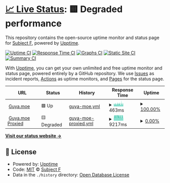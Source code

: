 # [📈 Live Status](https://status.guya.moe): <!--live status--> **🟨 Degraded performance**

This repository contains the open-source uptime monitor and status page for [Subject F](https://status.guya.moe), powered by [Upptime](https://github.com/upptime/upptime).

[![Uptime CI](https://github.com/subject-f/guya-status-page/workflows/Uptime%20CI/badge.svg)](https://github.com/subject-f/guya-status-page/actions?query=workflow%3A%22Uptime+CI%22)
[![Response Time CI](https://github.com/subject-f/guya-status-page/workflows/Response%20Time%20CI/badge.svg)](https://github.com/subject-f/guya-status-page/actions?query=workflow%3A%22Response+Time+CI%22)
[![Graphs CI](https://github.com/subject-f/guya-status-page/workflows/Graphs%20CI/badge.svg)](https://github.com/subject-f/guya-status-page/actions?query=workflow%3A%22Graphs+CI%22)
[![Static Site CI](https://github.com/subject-f/guya-status-page/workflows/Static%20Site%20CI/badge.svg)](https://github.com/subject-f/guya-status-page/actions?query=workflow%3A%22Static+Site+CI%22)
[![Summary CI](https://github.com/subject-f/guya-status-page/workflows/Summary%20CI/badge.svg)](https://github.com/subject-f/guya-status-page/actions?query=workflow%3A%22Summary+CI%22)

With [Upptime](https://upptime.js.org), you can get your own unlimited and free uptime monitor and status page, powered entirely by a GitHub repository. We use [Issues](https://github.com/subject-f/guya-status-page/issues) as incident reports, [Actions](https://github.com/subject-f/guya-status-page/actions) as uptime monitors, and [Pages](https://status.guya.moe) for the status page.

<!--start: status pages-->
<!-- This summary is generated by Upptime (https://github.com/upptime/upptime) -->
<!-- Do not edit this manually, your changes will be overwritten -->
<!-- prettier-ignore -->
| URL | Status | History | Response Time | Uptime |
| --- | ------ | ------- | ------------- | ------ |
| <img alt="" src="https://raw.githubusercontent.com/appu1232/guyamoe/develop/static_global/logo.png" height="13"> [Guya.moe](https://baka.guya.moe/) | 🟩 Up | [guya-moe.yml](https://github.com/subject-f/guya-status-page/commits/HEAD/history/guya-moe.yml) | <details><summary><img alt="Response time graph" src="./graphs/guya-moe/response-time-week.png" height="20"> 463ms</summary><br><a href="https://status.guya.moe/history/guya-moe"><img alt="Response time 482" src="https://img.shields.io/endpoint?url=https%3A%2F%2Fraw.githubusercontent.com%2Fsubject-f%2Fguya-status-page%2FHEAD%2Fapi%2Fguya-moe%2Fresponse-time.json"></a><br><a href="https://status.guya.moe/history/guya-moe"><img alt="24-hour response time 425" src="https://img.shields.io/endpoint?url=https%3A%2F%2Fraw.githubusercontent.com%2Fsubject-f%2Fguya-status-page%2FHEAD%2Fapi%2Fguya-moe%2Fresponse-time-day.json"></a><br><a href="https://status.guya.moe/history/guya-moe"><img alt="7-day response time 463" src="https://img.shields.io/endpoint?url=https%3A%2F%2Fraw.githubusercontent.com%2Fsubject-f%2Fguya-status-page%2FHEAD%2Fapi%2Fguya-moe%2Fresponse-time-week.json"></a><br><a href="https://status.guya.moe/history/guya-moe"><img alt="30-day response time 470" src="https://img.shields.io/endpoint?url=https%3A%2F%2Fraw.githubusercontent.com%2Fsubject-f%2Fguya-status-page%2FHEAD%2Fapi%2Fguya-moe%2Fresponse-time-month.json"></a><br><a href="https://status.guya.moe/history/guya-moe"><img alt="1-year response time 482" src="https://img.shields.io/endpoint?url=https%3A%2F%2Fraw.githubusercontent.com%2Fsubject-f%2Fguya-status-page%2FHEAD%2Fapi%2Fguya-moe%2Fresponse-time-year.json"></a></details> | <details><summary><a href="https://status.guya.moe/history/guya-moe">100.00%</a></summary><a href="https://status.guya.moe/history/guya-moe"><img alt="All-time uptime 99.94%" src="https://img.shields.io/endpoint?url=https%3A%2F%2Fraw.githubusercontent.com%2Fsubject-f%2Fguya-status-page%2FHEAD%2Fapi%2Fguya-moe%2Fuptime.json"></a><br><a href="https://status.guya.moe/history/guya-moe"><img alt="24-hour uptime 100.00%" src="https://img.shields.io/endpoint?url=https%3A%2F%2Fraw.githubusercontent.com%2Fsubject-f%2Fguya-status-page%2FHEAD%2Fapi%2Fguya-moe%2Fuptime-day.json"></a><br><a href="https://status.guya.moe/history/guya-moe"><img alt="7-day uptime 100.00%" src="https://img.shields.io/endpoint?url=https%3A%2F%2Fraw.githubusercontent.com%2Fsubject-f%2Fguya-status-page%2FHEAD%2Fapi%2Fguya-moe%2Fuptime-week.json"></a><br><a href="https://status.guya.moe/history/guya-moe"><img alt="30-day uptime 100.00%" src="https://img.shields.io/endpoint?url=https%3A%2F%2Fraw.githubusercontent.com%2Fsubject-f%2Fguya-status-page%2FHEAD%2Fapi%2Fguya-moe%2Fuptime-month.json"></a><br><a href="https://status.guya.moe/history/guya-moe"><img alt="1-year uptime 100.00%" src="https://img.shields.io/endpoint?url=https%3A%2F%2Fraw.githubusercontent.com%2Fsubject-f%2Fguya-status-page%2FHEAD%2Fapi%2Fguya-moe%2Fuptime-year.json"></a></details>
| <img alt="" src="https://raw.githubusercontent.com/appu1232/guyamoe/develop/static_global/logo.png" height="13"> [Guya.moe Proxied](https://ice.guya.moe/) | 🟨 Degraded | [guya-moe-proxied.yml](https://github.com/subject-f/guya-status-page/commits/HEAD/history/guya-moe-proxied.yml) | <details><summary><img alt="Response time graph" src="./graphs/guya-moe-proxied/response-time-week.png" height="20"> 9217ms</summary><br><a href="https://status.guya.moe/history/guya-moe-proxied"><img alt="Response time 12489" src="https://img.shields.io/endpoint?url=https%3A%2F%2Fraw.githubusercontent.com%2Fsubject-f%2Fguya-status-page%2FHEAD%2Fapi%2Fguya-moe-proxied%2Fresponse-time.json"></a><br><a href="https://status.guya.moe/history/guya-moe-proxied"><img alt="24-hour response time 8486" src="https://img.shields.io/endpoint?url=https%3A%2F%2Fraw.githubusercontent.com%2Fsubject-f%2Fguya-status-page%2FHEAD%2Fapi%2Fguya-moe-proxied%2Fresponse-time-day.json"></a><br><a href="https://status.guya.moe/history/guya-moe-proxied"><img alt="7-day response time 9217" src="https://img.shields.io/endpoint?url=https%3A%2F%2Fraw.githubusercontent.com%2Fsubject-f%2Fguya-status-page%2FHEAD%2Fapi%2Fguya-moe-proxied%2Fresponse-time-week.json"></a><br><a href="https://status.guya.moe/history/guya-moe-proxied"><img alt="30-day response time 9869" src="https://img.shields.io/endpoint?url=https%3A%2F%2Fraw.githubusercontent.com%2Fsubject-f%2Fguya-status-page%2FHEAD%2Fapi%2Fguya-moe-proxied%2Fresponse-time-month.json"></a><br><a href="https://status.guya.moe/history/guya-moe-proxied"><img alt="1-year response time 12482" src="https://img.shields.io/endpoint?url=https%3A%2F%2Fraw.githubusercontent.com%2Fsubject-f%2Fguya-status-page%2FHEAD%2Fapi%2Fguya-moe-proxied%2Fresponse-time-year.json"></a></details> | <details><summary><a href="https://status.guya.moe/history/guya-moe-proxied">0.00%</a></summary><a href="https://status.guya.moe/history/guya-moe-proxied"><img alt="All-time uptime 98.18%" src="https://img.shields.io/endpoint?url=https%3A%2F%2Fraw.githubusercontent.com%2Fsubject-f%2Fguya-status-page%2FHEAD%2Fapi%2Fguya-moe-proxied%2Fuptime.json"></a><br><a href="https://status.guya.moe/history/guya-moe-proxied"><img alt="24-hour uptime 0.00%" src="https://img.shields.io/endpoint?url=https%3A%2F%2Fraw.githubusercontent.com%2Fsubject-f%2Fguya-status-page%2FHEAD%2Fapi%2Fguya-moe-proxied%2Fuptime-day.json"></a><br><a href="https://status.guya.moe/history/guya-moe-proxied"><img alt="7-day uptime 0.00%" src="https://img.shields.io/endpoint?url=https%3A%2F%2Fraw.githubusercontent.com%2Fsubject-f%2Fguya-status-page%2FHEAD%2Fapi%2Fguya-moe-proxied%2Fuptime-week.json"></a><br><a href="https://status.guya.moe/history/guya-moe-proxied"><img alt="30-day uptime 44.40%" src="https://img.shields.io/endpoint?url=https%3A%2F%2Fraw.githubusercontent.com%2Fsubject-f%2Fguya-status-page%2FHEAD%2Fapi%2Fguya-moe-proxied%2Fuptime-month.json"></a><br><a href="https://status.guya.moe/history/guya-moe-proxied"><img alt="1-year uptime 95.37%" src="https://img.shields.io/endpoint?url=https%3A%2F%2Fraw.githubusercontent.com%2Fsubject-f%2Fguya-status-page%2FHEAD%2Fapi%2Fguya-moe-proxied%2Fuptime-year.json"></a></details>

<!--end: status pages-->

[**Visit our status website →**](https://status.guya.moe)

## 📄 License

- Powered by: [Upptime](https://github.com/upptime/upptime)
- Code: [MIT](./LICENSE) © [Subject F](https://status.guya.moe)
- Data in the `./history` directory: [Open Database License](https://opendatacommons.org/licenses/odbl/1-0/)
